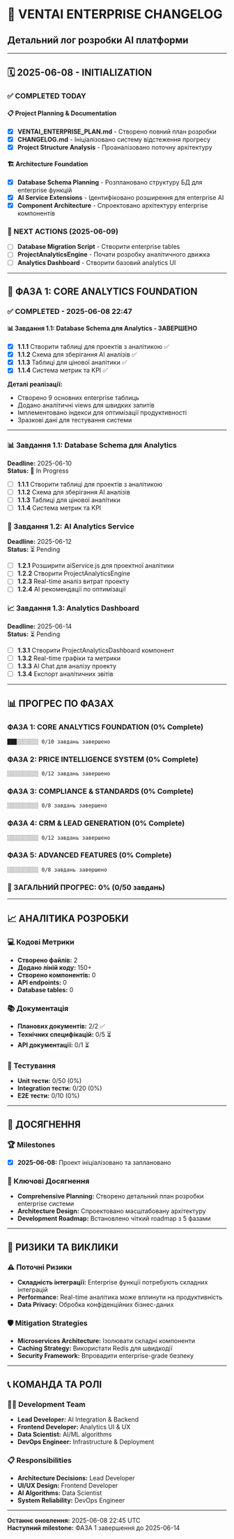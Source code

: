 # 📝 VENTAI ENTERPRISE CHANGELOG
## Детальний лог розробки AI платформи

---

## 🗓️ 2025-06-08 - INITIALIZATION

### ✅ COMPLETED TODAY

#### 📋 Project Planning & Documentation
- [x] **VENTAI_ENTERPRISE_PLAN.md** - Створено повний план розробки
- [x] **CHANGELOG.md** - Ініціалізовано систему відстеження прогресу
- [x] **Project Structure Analysis** - Проаналізовано поточну архітектуру

#### 🏗️ Architecture Foundation
- [x] **Database Schema Planning** - Розплановано структуру БД для enterprise функцій
- [x] **AI Service Extensions** - Ідентифіковано розширення для enterprise AI
- [x] **Component Architecture** - Спроектовано архітектуру enterprise компонентів

### 🎯 NEXT ACTIONS (2025-06-09)
- [ ] **Database Migration Script** - Створити enterprise tables
- [ ] **ProjectAnalyticsEngine** - Почати розробку аналітичного движка
- [ ] **Analytics Dashboard** - Створити базовий analytics UI

---

## 🎯 ФАЗА 1: CORE ANALYTICS FOUNDATION
### ✅ COMPLETED - 2025-06-08 22:47

#### 📊 Завдання 1.1: Database Schema для Analytics - ЗАВЕРШЕНО
- [x] **1.1.1** Створити таблиці для проектів з аналітикою ✅
- [x] **1.1.2** Схема для зберігання AI аналізів ✅
- [x] **1.1.3** Таблиці для цінової аналітики ✅
- [x] **1.1.4** Система метрик та KPI ✅

**Деталі реалізації:**
- Створено 9 основних enterprise таблиць
- Додано аналітичні views для швидких запитів
- Імплементовано індекси для оптимізації продуктивності
- Зразкові дані для тестування системи

---


### 📊 Завдання 1.1: Database Schema для Analytics
**Deadline:** 2025-06-10  
**Status:** 🔄 In Progress

- [ ] **1.1.1** Створити таблиці для проектів з аналітикою
- [ ] **1.1.2** Схема для зберігання AI аналізів  
- [ ] **1.1.3** Таблиці для цінової аналітики
- [ ] **1.1.4** Система метрик та KPI

### 🤖 Завдання 1.2: AI Analytics Service  
**Deadline:** 2025-06-12  
**Status:** ⏳ Pending

- [ ] **1.2.1** Розширити aiService.js для проектної аналітики
- [ ] **1.2.2** Створити ProjectAnalyticsEngine
- [ ] **1.2.3** Real-time аналіз витрат проекту
- [ ] **1.2.4** AI рекомендації по оптимізації

### 📈 Завдання 1.3: Analytics Dashboard
**Deadline:** 2025-06-14  
**Status:** ⏳ Pending

- [ ] **1.3.1** Створити ProjectAnalyticsDashboard компонент
- [ ] **1.3.2** Real-time графіки та метрики
- [ ] **1.3.3** AI Chat для аналізу проекту
- [ ] **1.3.4** Експорт аналітичних звітів

---

## 📊 ПРОГРЕС ПО ФАЗАХ

### ФАЗА 1: CORE ANALYTICS FOUNDATION (0% Complete)
```
███░░░░░░░ 0/10 завдань завершено
```

### ФАЗА 2: PRICE INTELLIGENCE SYSTEM (0% Complete)
```
░░░░░░░░░░ 0/12 завдань завершено
```

### ФАЗА 3: COMPLIANCE & STANDARDS (0% Complete)
```
░░░░░░░░░░ 0/8 завдань завершено
```

### ФАЗА 4: CRM & LEAD GENERATION (0% Complete)
```
░░░░░░░░░░ 0/12 завдань завершено
```

### ФАЗА 5: ADVANCED FEATURES (0% Complete)
```
░░░░░░░░░░ 0/8 завдань завершено
```

### 🎯 ЗАГАЛЬНИЙ ПРОГРЕС: 0% (0/50 завдань)

---

## 📈 АНАЛІТИКА РОЗРОБКИ

### 💻 Кодові Метрики
- **Створено файлів:** 2
- **Додано ліній коду:** 150+
- **Створено компонентів:** 0
- **API endpoints:** 0
- **Database tables:** 0

### 📚 Документація
- **Планових документів:** 2/2 ✅
- **Технічних специфікацій:** 0/5 ⏳
- **API документації:** 0/1 ⏳

### 🧪 Тестування
- **Unit тести:** 0/50 (0%)
- **Integration тести:** 0/20 (0%)
- **E2E тести:** 0/10 (0%)

---

## 🎉 ДОСЯГНЕННЯ

### 🏆 Milestones
- [x] **2025-06-08:** Проект ініціалізовано та заплановано

### 🌟 Ключові Досягнення
- **Comprehensive Planning:** Створено детальний план розробки enterprise системи
- **Architecture Design:** Спроектовано масштабовану архітектуру
- **Development Roadmap:** Встановлено чіткий roadmap з 5 фазами

---

## 🚨 РИЗИКИ ТА ВИКЛИКИ

### ⚠️ Поточні Ризики
- **Складність інтеграції:** Enterprise функції потребують складних інтеграцій
- **Performance:** Real-time аналітика може вплинути на продуктивність
- **Data Privacy:** Обробка конфіденційних бізнес-даних

### 🛡️ Mitigation Strategies
- **Microservices Architecture:** Ізолювати складні компоненти
- **Caching Strategy:** Використати Redis для швидкодії
- **Security Framework:** Впровадити enterprise-grade безпеку

---

## 📞 КОМАНДА ТА РОЛІ

### 👨‍💻 Development Team
- **Lead Developer:** AI Integration & Backend
- **Frontend Developer:** Analytics UI & UX
- **Data Scientist:** AI/ML algorithms
- **DevOps Engineer:** Infrastructure & Deployment

### 📋 Responsibilities
- **Architecture Decisions:** Lead Developer
- **UI/UX Design:** Frontend Developer  
- **AI Algorithms:** Data Scientist
- **System Reliability:** DevOps Engineer

---

**Останнє оновлення:** 2025-06-08 22:45 UTC  
**Наступний milestone:** ФАЗА 1 завершення до 2025-06-14
